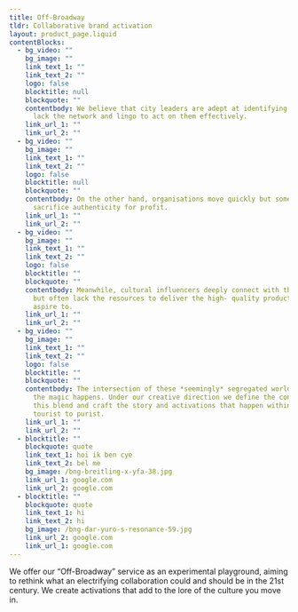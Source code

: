 ```yaml
---
title: Off-Broadway
tldr: Collaborative brand activation
layout: product_page.liquid
contentBlocks:
  - bg_video: ""
    bg_image: ""
    link_text_1: ""
    link_text_2: ""
    logo: false
    blocktitle: null
    blockquote: ""
    contentbody: We believe that city leaders are adept at identifying needs but may
      lack the network and lingo to act on them effectively.
    link_url_1: ""
    link_url_2: ""
  - bg_video: ""
    bg_image: ""
    link_text_1: ""
    link_text_2: ""
    logo: false
    blocktitle: null
    blockquote: ""
    contentbody: On the other hand, organisations move quickly but sometimes
      sacrifice authenticity for profit.
    link_url_1: ""
    link_url_2: ""
  - bg_video: ""
    bg_image: ""
    link_text_1: ""
    link_text_2: ""
    logo: false
    blocktitle: ""
    blockquote: ""
    contentbody: Meanwhile, cultural influencers deeply connect with their audience
      but often lack the resources to deliver the high- quality productions they
      aspire to.
    link_url_1: ""
    link_url_2: ""
  - bg_video: ""
    bg_image: ""
    link_text_1: ""
    link_text_2: ""
    logo: false
    blocktitle: ""
    blockquote: ""
    contentbody: The intersection of these *seemingly* segregated worlds, is where
      the magic happens. Under our creative direction we define the contours of
      this blend and craft the story and activations that happen within. From
      tourist to purist.
    link_url_1: ""
    link_url_2: ""
  - blocktitle: ""
    blockquote: quote
    link_text_1: hoi ik ben cye
    link_text_2: bel me
    bg_image: /bng-breitling-x-yfa-38.jpg
    link_url_1: google.com
    link_url_2: google.com
  - blocktitle: ""
    blockquote: quote
    link_text_1: hi
    link_text_2: hi
    bg_image: /bng-dar-yuro-s-resonance-59.jpg
    link_url_2: google.com
    link_url_1: google.com
---
```


We offer our “Off-Broadway” service as an experimental playground, aiming to
rethink what an electrifying collaboration could and should be in the 21st century.
We create activations that add to the lore of the culture you move in.